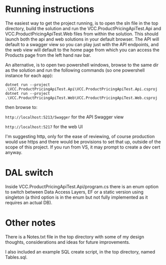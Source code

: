 # Running instructions

The easiest way to get the project running, is to open the sln file in the top directory, build the solution and run the VCC.ProductPricingApiTest.Api and VCC.ProductPricingApiTest.Web files from within the solution. This should launch both the api and web solutions in your default browser. The API will default to a swagger view so you can play just with the API endpoints, and the web view will default to the home page from which you can access the Products page from the left hand nav bar.

An alternative, is to open two powershell windows, browse to the same dir as the solution and run the following commands (so one powershell instance for each app):

`dotnet run --project .\VCC.ProductPricingApiTest.Api\VCC.ProductPricingApiTest.Api.csproj`
`dotnet run --project .\VCC.ProductPricingApiTest.Web\VCC.ProductPricingApiTest.Web.csproj`

then browse to:

`http://localhost:5213/Swagger`  for the API Swagger view

`http://localhost:5217`  for the web UI

I'm suggesting http, only for the ease of reviewing, of course production would use https and there would be provisions to set that up, outside of the scope of this project. If you run from VS, it may prompt to create a dev cert anyway.

# DAL switch

Inside VCC.ProductPricingApiTest.Api/program.cs there is an enum option to switch between Data Access Layers, EF or a static version using singleton (a third option is in the enum but not fully implemented as it requires an actual DB).

# Other notes

There is a Notes.txt file in the top directory with some of my design thoughts, considerations and ideas for future improvements.

I also included an example SQL create script, in the top directory, named Tables.sql.
